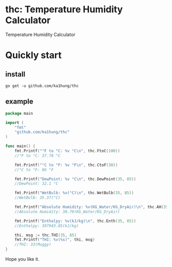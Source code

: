 # thc: Temperature Humidity Calculator
Temperature Humidity Calculator 

# Quickly start

## install

    go get -u github.com/ka1hung/thc

## example
```go
package main

import (
	"fmt"
	"github.com/ka1hung/thc"
)

func main() {
	fmt.Printf("°F to °C: %v °C\n", thc.FtoC(100)) 
	//°F to °C: 37.78 °C

	fmt.Printf("°C to °F: %v °F\n", thc.CtoF(30)) 
	//°C to °F: 86 °F

	fmt.Printf("DewPoint: %v °C\n", thc.DewPoint(35, 85)) 
	//DewPoint: 32.1 °C

	fmt.Printf("WetBulb: %v(°C)\n", thc.WetBulb(35, 85)) 
	//WetBulb: 35.37(°C)

	fmt.Printf("Absolute Humidity: %v(KG_Water/KG_DryAir)\n", thc.AH(35, 85)) 
	//Absolute Humidity: 30.79(KG_Water/KG_DryAir)

	fmt.Printf("Enthalpy: %v(kJ/kg)\n", thc.Enth(35, 85))
	//Enthalpy: 397943.85(kJ/kg)

	thi, msg := thc.THI(35, 85)
	fmt.Printf("THI: %v(%s)", thi, msg) 
	//THI: 33(Muggy)
}
```
Hope you like it.